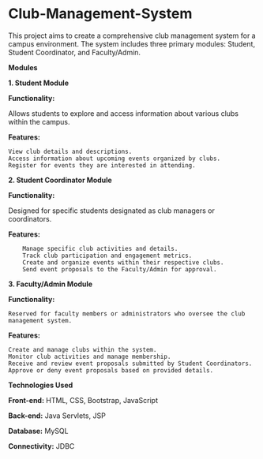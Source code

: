# Club-Management-System

This project aims to create a comprehensive club management system for a campus environment. The system includes three primary modules: Student, Student Coordinator, and Faculty/Admin.

**Modules**

**1. Student Module**

**Functionality:**

Allows students to explore and access information about various clubs within the campus.

**Features:**

    View club details and descriptions.
    Access information about upcoming events organized by clubs.
    Register for events they are interested in attending.

**2. Student Coordinator Module**

**Functionality:** 
    
Designed for specific students designated as club managers or coordinators.

**Features:**
    
        Manage specific club activities and details.
        Track club participation and engagement metrics.
        Create and organize events within their respective clubs.
        Send event proposals to the Faculty/Admin for approval.

**3. Faculty/Admin Module**

**Functionality:**
    
    Reserved for faculty members or administrators who oversee the club management system.
**Features:**
    
    Create and manage clubs within the system.
    Monitor club activities and manage membership.
    Receive and review event proposals submitted by Student Coordinators.
    Approve or deny event proposals based on provided details.

**Technologies Used**

**Front-end:** HTML, CSS, Bootstrap, JavaScript

**Back-end:** Java Servlets, JSP

**Database:** MySQL

**Connectivity:** JDBC
